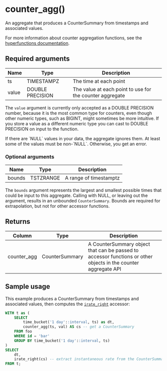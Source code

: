 # counter_agg() <tag type="toolkit" content="Toolkit" />
An aggregate that produces a CounterSummary from timestamps and associated
values.

For more information about counter aggregation functions, see the
[hyperfunctions documentation][hyperfunctions-counter-agg].

## Required arguments

|Name|Type|Description|
|-|-|-|
|ts|TIMESTAMPZ|The time at each point|
|value|DOUBLE PRECISION|The value at each point to use for the counter aggregate|

The `value` argument is currently only accepted as a DOUBLE PRECISION number,
because it is the most common type for counters, even though other numeric
types, such as BIGINT, might sometimes be more intuitive. If you store a value
as a different numeric type you can cast to DOUBLE PRECISION on input to the
function.

<highlight type="note">
If there are `NULL` values in your data, the aggregate ignores them. At least
some of the values must be non-`NULL`. Otherwise, you get an error.
</highlight>

### Optional arguments

|Name|Type|Description|
|-|-|-|
|bounds|TSTZRANGE|A range of timestamptz|

The `bounds` argument represents the largest and smallest possible times that
could be input to this aggregate. Calling with NULL, or leaving out the
argument, results in an unbounded `CounterSummary`. Bounds are required for
extrapolation, but not for other accessor functions.

## Returns

|Column|Type|Description|
|-|-|-|
|counter_agg|CounterSummary|A CounterSummary object that can be passed to accessor functions or other objects in the counter aggregate API|

<!---Any special notes about the returns-->

## Sample usage
This example produces a CounterSummary from timestamps and associated values,
then computes the [`irate_right`][irate] accessor:

``` sql
WITH t as (
    SELECT
        time_bucket('1 day'::interval, ts) as dt,
        counter_agg(ts, val) AS cs -- get a CounterSummary
    FROM foo
    WHERE id = 'bar'
    GROUP BY time_bucket('1 day'::interval, ts)
)
SELECT
    dt,
    irate_right(cs) -- extract instantaneous rate from the CounterSummary
FROM t;
```


[hyperfunctions-counter-agg]: timescaledb/:currentVersion:/how-to-guides/hyperfunctions/counter-aggregation/
[irate]: /hyperfunctions/counter_aggs/irate/
